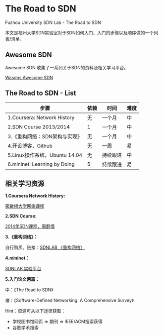 # The Road to SDN

Fuzhou University SDN Lab - The Road to SDN

本文是福州大学SDN实验室对于SDN如何入门，入门的步骤以及顺序做的一个列表/清单。

## Awesome SDN

Awesome SDN 收集了一系列关于SDN的资料及相关学习平台。

[Wasdns Awesome SDN](https://github.com/Wasdns/awesome-sdn)

## The Road to SDN - List

 步骤 | 依赖 | 时间 | 难度 
----|----|----|----
1.Coursera: Network History| 无 | 一个月 | 中
2.SDN Course 2013/2014 | 1 | 一个月 | 中
3.《重构网络：SDN架构与实现》| 无 | 一个月 | 中
4.开设博客，Github | 无 | 一周 | 易
5.Linux操作系统，Ubuntu 14.04| 无 | 持续跟进 | 中
6.mininet: Learning by Doing| 5 | 持续跟进 | 易

## 相关学习资源

**1.Coursera Network History:**

[密歇根大学网络课程](https://www.coursera.org/learn/internet-history)

**2.SDN Course:**

[2014年SDN课程，需翻墙](https://www.youtube.com/watch?v=I-XdDffLMqc&list=PLpherdrLyny-4Y6jXKvi0Ia9jJAk3M_Bs)

**3.《重构网络》：**

自行购买。链接：[SDNLAB 《重构网络》](http://www.sdnlab.com/book/18762.html)

**4.mininet：**

[SDNLAB 实验平台](http://www.sdnlab.com/experimental-platform/)

**5.入门论文两篇：**

中：《The Road to SDN》

难：《Software-Defined Networking: A Comprehensive Survey》

Hint：资源可从以下途径获取：

- 学校图书馆网页 => 期刊 => IEEE/ACM搜索获得 
- 谷歌学术搜索
